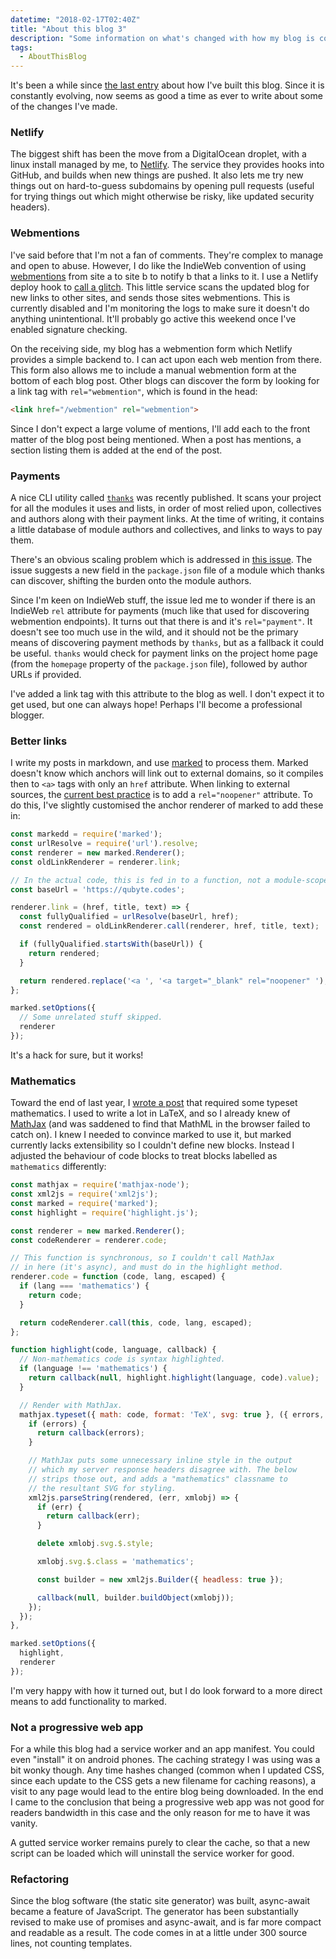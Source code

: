 ```yaml
---
datetime: "2018-02-17T02:40Z"
title: "About this blog 3"
description: "Some information on what's changed with how my blog is compiled and published."
tags:
  - AboutThisBlog
---
```

It's been a while since [the last entry](/blog/about-this-blog-2) about how I've
built this blog. Since it is constantly evolving, now seems as good a time as
ever to write about some of the changes I've made.

### Netlify

The biggest shift has been the move from a DigitalOcean droplet, with a linux
install managed by me, to [Netlify][netlify]. The service they
provides hooks into GitHub, and builds when new things are pushed. It also lets
me try new things out on hard-to-guess subdomains by opening pull requests
(useful for trying things out which might otherwise be risky, like updated
security headers).

### Webmentions

I've said before that I'm not a fan of comments. They're complex to manage and
open to abuse. However, I do like the IndieWeb convention of using
[webmentions][webmentions] from site a to site b to notify b that a links to it.
I use a Netlify deploy hook to [call a glitch][send-webmentions]. This little
service scans the updated blog for new links to other sites, and sends those
sites webmentions. This is currently disabled and I'm monitoring the logs to
make sure it doesn't do anything unintentional. It'll probably go active this
weekend once I've enabled signature checking.

On the receiving side, my blog has a webmention form which Netlify provides a
simple backend to. I can act upon each web mention from there. This form also
allows me to include a manual webmention form at the bottom of each blog post.
Other blogs can discover the form by looking for a link tag with
`rel="webmention"`, which is found in the head:

```html
<link href="/webmention" rel="webmention">
```

Since I don't expect a large volume of mentions, I'll add each to the
front matter of the blog post being mentioned. When a post has mentions, a
section listing them is added at the end of the post.

### Payments

A nice CLI utility called [`thanks`][thanks] was recently published. It scans
your project for all the modules it uses and lists, in order of most relied
upon, collectives and authors along with their payment links. At the time of
writing, it contains a little database of module authors and collectives, and
links to ways to pay them.

There's an obvious scaling problem which is addressed in
[this issue][thanks-from-field]. The issue suggests a new field in the
`package.json` file of a module which thanks can discover, shifting the burden
onto the module authors.

Since I'm keen on IndieWeb stuff, the issue led me to wonder if there is an
IndieWeb `rel` attribute for payments (much like that used for discovering
webmention endpoints). It turns out that there is and it's `rel="payment"`. It
doesn't see too much use in the wild, and it should not be the primary means of
discovering payment methods by `thanks`, but as a fallback it could be useful.
`thanks` would check for payment links on the project home page (from the
`homepage` property of the `package.json` file), followed by author URLs if
provided.

I've added a link tag with this attribute to the blog as well. I don't expect it
to get used, but one can always hope! Perhaps I'll become a professional
blogger.

### Better links

I write my posts in markdown, and use [marked][marked] to process them. Marked
doesn't know which anchors will link out to external domains, so it compiles
then to `<a>` tags with only an `href` attribute. When linking to external
sources, the [current best practice][practice] is to add a `rel="noopener"`
attribute. To do this, I've slightly customised the anchor renderer of marked to
add these in:

```javascript
const markedd = require('marked');
const urlResolve = require('url').resolve;
const renderer = new marked.Renderer();
const oldLinkRenderer = renderer.link;

// In the actual code, this is fed in to a function, not a module-scoped const.
const baseUrl = 'https://qubyte.codes';

renderer.link = (href, title, text) => {
  const fullyQualified = urlResolve(baseUrl, href);
  const rendered = oldLinkRenderer.call(renderer, href, title, text);

  if (fullyQualified.startsWith(baseUrl)) {
    return rendered;
  }

  return rendered.replace('<a ', '<a target="_blank" rel="noopener" ');
};

marked.setOptions({
  // Some unrelated stuff skipped.
  renderer
});
```

It's a hack for sure, but it works!

### Mathematics

Toward the end of last year, I [wrote a post][advent-of-code] that required some
typeset mathematics. I used to write a lot in LaTeX, and so I already knew of
[MathJax][mathjax] (and was saddened to find that MathML in the browser failed
to catch on). I knew I needed to convince marked to use it, but marked currently
lacks extensibility so I couldn't define new blocks. Instead I adjusted the
behaviour of code blocks to treat blocks labelled as `mathematics` differently:

```javascript
const mathjax = require('mathjax-node');
const xml2js = require('xml2js');
const marked = require('marked');
const highlight = require('highlight.js');

const renderer = new marked.Renderer();
const codeRenderer = renderer.code;

// This function is synchronous, so I couldn't call MathJax
// in here (it's async), and must do in the highlight method.
renderer.code = function (code, lang, escaped) {
  if (lang === 'mathematics') {
    return code;
  }

  return codeRenderer.call(this, code, lang, escaped);
};

function highlight(code, language, callback) {
  // Non-mathematics code is syntax highlighted.
  if (language !== 'mathematics') {
    return callback(null, highlight.highlight(language, code).value);
  }

  // Render with MathJax.
  mathjax.typeset({ math: code, format: 'TeX', svg: true }, ({ errors, svg }) => {
    if (errors) {
      return callback(errors);
    }

    // MathJax puts some unnecessary inline style in the output
    // which my server response headers disagree with. The below
    // strips those out, and adds a "mathematics" classname to
    // the resultant SVG for styling.
    xml2js.parseString(rendered, (err, xmlobj) => {
      if (err) {
        return callback(err);
      }

      delete xmlobj.svg.$.style;

      xmlobj.svg.$.class = 'mathematics';

      const builder = new xml2js.Builder({ headless: true });

      callback(null, builder.buildObject(xmlobj));
    });
  });
},

marked.setOptions({
  highlight,
  renderer
});
```

I'm very happy with how it turned out, but I do look forward to a more direct
means to add functionality to marked.

### Not a progressive web app

For a while this blog had a service worker and an app manifest. You could even
"install" it on android phones. The caching strategy I was using was a bit wonky
though. Any time hashes changed (common when I updated CSS, since each update to
the CSS gets a new filename for caching reasons), a visit to any page would lead
to the entire blog being downloaded. In the end I came to the conclusion that
being a progressive web app was not good for readers bandwidth in this case and
the only reason for me to have it was vanity.

A gutted service worker remains purely to clear the cache, so that a new script
can be loaded which will uninstall the service worker for good.

### Refactoring

Since the blog software (the static site generator) was built, async-await
became a feature of JavaScript. The generator has been substantially revised
to make use of promises and async-await, and is far more compact and readable
as a result. The code comes in at a little under 300 source lines, not counting
templates.

[netlify]: https://www.netlify.com/
[marked]: https://www.npmjs.com/package/marked
[practice]: https://jakearchibald.com/2016/performance-benefits-of-rel-noopener/
[advent-of-code]: /blog/advent-of-code-2017-day-20-task-2
[mathjax]: https://www.mathjax.org/
[webmentions]: https://indieweb.org/Webmention
[send-webmentions]: https://glitch.com/edit/#!/send-webmentions
[thanks]: https://feross.org/introducing-thanks/
[thanks-from-field]: https://github.com/feross/thanks/issues/2
[thanks-rel]: https://github.com/feross/thanks/issues/48
